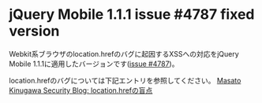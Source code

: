# jQuery Mobile 1.1.1 issue #4787 fixed version

Webkit系ブラウザのlocation.hrefのバグに起因するXSSへの対応をjQuery Mobile 1.1.1に適用したバージョンです([issue #4787](https://github.com/jquery/jquery-mobile/issues/4787))。

location.hrefのバグについては下記エントリを参照してください。
[Masato Kinugawa Security Blog: location.hrefの盲点](http://masatokinugawa.l0.cm/2012/08/safari-location.href.html)
